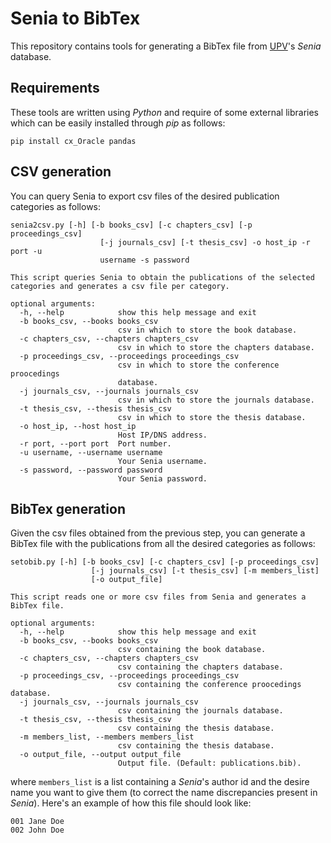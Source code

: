 # Senia to BibTex
This repository contains tools for generating a BibTex file from [UPV](www.upv.es)'s *Senia* database.

## Requirements
These tools are written using *Python* and require of some external libraries which can be easily installed through *pip* as follows:
```
pip install cx_Oracle pandas
```

## CSV generation
You can query Senia to export csv files of the desired publication categories as follows:
```
senia2csv.py [-h] [-b books_csv] [-c chapters_csv] [-p proceedings_csv]
                    [-j journals_csv] [-t thesis_csv] -o host_ip -r port -u
                    username -s password

This script queries Senia to obtain the publications of the selected
categories and generates a csv file per category.

optional arguments:
  -h, --help            show this help message and exit
  -b books_csv, --books books_csv
                        csv in which to store the book database.
  -c chapters_csv, --chapters chapters_csv
                        csv in which to store the chapters database.
  -p proceedings_csv, --proceedings proceedings_csv
                        csv in which to store the conference proocedings
                        database.
  -j journals_csv, --journals journals_csv
                        csv in which to store the journals database.
  -t thesis_csv, --thesis thesis_csv
                        csv in which to store the thesis database.
  -o host_ip, --host host_ip
                        Host IP/DNS address.
  -r port, --port port  Port number.
  -u username, --username username
                        Your Senia username.
  -s password, --password password
                        Your Senia password.
```

## BibTex generation
Given the csv files obtained from the previous step, you can generate a BibTex file with the publications from all the desired categories as follows:

```
setobib.py [-h] [-b books_csv] [-c chapters_csv] [-p proceedings_csv]
                  [-j journals_csv] [-t thesis_csv] [-m members_list]
                  [-o output_file]

This script reads one or more csv files from Senia and generates a BibTex file.

optional arguments:
  -h, --help            show this help message and exit
  -b books_csv, --books books_csv
                        csv containing the book database.
  -c chapters_csv, --chapters chapters_csv
                        csv containing the chapters database.
  -p proceedings_csv, --proceedings proceedings_csv
                        csv containing the conference proocedings database.
  -j journals_csv, --journals journals_csv
                        csv containing the journals database.
  -t thesis_csv, --thesis thesis_csv
                        csv containing the thesis database.
  -m members_list, --members members_list
                        csv containing the thesis database.
  -o output_file, --output output_file
                        Output file. (Default: publications.bib).

```

where `members_list` is a list containing a *Senia*'s author id and the desire name you want to give them (to correct the name discrepancies present in *Senia*). Here's an example of how this file should look like:

```
001 Jane Doe
002 John Doe
```
